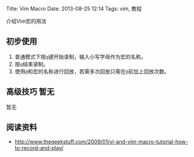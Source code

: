 Title: Vim Macro
Date: 2013-08-25 12:14
Tags: vim, 教程

介绍Vim宏的用法
## 初步使用

 1.  普通模式下按`q`键开始录制，输入小写字母作为宏的名称。
 2.  按`q`结束录制。
 3.  使用`@`和宏的名称进行回放，若需多次回放只需在`@`前加上回放次数。

## 高级技巧 暂无

暂无
## 阅读资料

*  http://www.thegeekstuff.com/2009/01/vi-and-vim-macro-tutorial-how-to-record-and-play/
 
